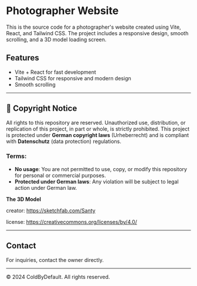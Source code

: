 # Photographer Website

This is the source code for a photographer's website created using Vite, React, and Tailwind CSS. The project includes a responsive design, smooth scrolling, and a 3D model loading screen.

## Features
- Vite + React for fast development
- Tailwind CSS for responsive and modern design
- Smooth scrolling

---

## 🚨 Copyright Notice

All rights to this repository are reserved. Unauthorized use, distribution, or replication of this project, in part or whole, is strictly prohibited. This project is protected under **German copyright laws** (Urheberrecht) and is compliant with **Datenschutz** (data protection) regulations.

### Terms:
- **No usage**: You are not permitted to use, copy, or modify this repository for personal or commercial purposes.
- **Protected under German laws**: Any violation will be subject to legal action under German law.

**The 3D Model**

creator:
https://sketchfab.com/Santy

license:
https://creativecommons.org/licenses/by/4.0/

---

## Contact
For inquiries, contact the owner directly.

---

© 2024 ColdByDefault. All rights reserved.
